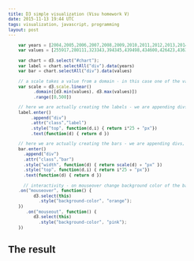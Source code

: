 ```yaml
---
title: D3 simple visualization (Visu homework V)
date: 2015-11-13 19:44 UTC
tags: visualization, javascript, programming
layout: post
---
```


<style>
body { 
    font: 10px sans-serif; 
    margin: 2; 
}

.label {
    position: absolute;
    padding: 3px;
    left: 0;
    color: teal;
}

.bar {
    background-color: pink;
    margin-bottom: 2px;
    padding: 3px;
    position: absolute;
    left: 35px;
}
#chart {
  height: 300px;
  position: relative;
  bottom: 10px;
}
</style>
```javascript
    var years = [2004,2005,2006,2007,2008,2009,2010,2011,2012,2013,2014];
    var values = [255917,280111,323343,394345,439498,434600,426423,436319,438076,441536,451923];

    var chart = d3.select("#chart");
    var label = chart.selectAll("div").data(years)
    var bar = chart.selectAll("div").data(values)

    // a scale takes a value from a domain - in this case one of the values of our dataset and projects it into the range - in the case to something between 0 and 500 pixels. It means that the smallest value of our dataset will be represented as 0 and the biggest as 500.
    var scale = d3.scale.linear()
          .domain([d3.min(values), d3.max(values)])
          .range([0,500])

    // here we are actually creating the labels - we are appending divs, giving them CSS class and styling their top position and puting a text inside the div.
    label.enter()
         .append("div")
         .attr("class","label")
         .style("top", function(d,i) { return i*25 + "px"})
         .text(function(d) { return d })

    // here we are actually creating the bars - we are appending divs, giving them CSS class, styling their width with the use of the scale, styling top position and puting text inside (of a value of a dataset value).
    bar.enter()
      .append("div")
      .attr("class","bar")
      .style("width", function(d) { return scale(d) + "px" })
      .style("top", function(d,i) { return i*25 + "px"})
      .text(function(d) { return d })

      // interactivity - on mouseover change background color of the bar
    .on("mouseover", function() {
          d3.select(this)
            .style("background-color", "orange");
    })
       .on("mouseout", function() {
          d3.select(this)
            .style("background-color", "pink");
    })
```

# The result
<div class="wrapper">
  <div id="chart"></div>
</div>

<script type="text/javascript" src="//cdnjs.cloudflare.com/ajax/libs/d3/3.4.11/d3.js"></script>
<script>

    var years = [2004,2005,2006,2007,2008,2009,2010,2011,2012,2013,2014];
    var values = [255917,280111,323343,394345,439498,434600,426423,436319,438076,441536,451923];
    
  
    var chart = d3.select("#chart");
    var label = chart.selectAll("div").data(years)
    var bar = chart.selectAll("div").data(values)
    
    // a scale takes a value from a domain - in this case one of the values of our dataset and projects it into the range - in the case to something between 0 and 500 pixels. It means that the smallest value of our dataset will be represented as 0 and the biggest as 500.
    var scale = d3.scale.linear()
          .domain([d3.min(values), d3.max(values)])
          .range([0,500])
    
    // here we are actually creating the labels - we are appending divs, giving them CSS class and styling their top position and puting a text inside the div.
    label.enter()
         .append("div")
       .attr("class","label")
         .style("top", function(d,i) { return i*25 + "px"})
         .text(function(d) { return d })
    
    // here we are actually creating the bars - we are appending divs, giving them CSS class, styling their width with the use of the scale, styling top position and puting text inside (of a value of a dataset value).
    bar.enter()
      .append("div")
      .attr("class","bar")
      .style("width", function(d) { return scale(d) + "px" })
      .style("top", function(d,i) { return i*25 + "px"})
      .text(function(d) { return d })
    
      // interactivity - on mouseover change background color of the bar
    .on("mouseover", function() {
          d3.select(this)
            .style("background-color", "orange");
    })
       .on("mouseout", function() {
          d3.select(this)
            .style("background-color", "pink");
    })
    </script>

